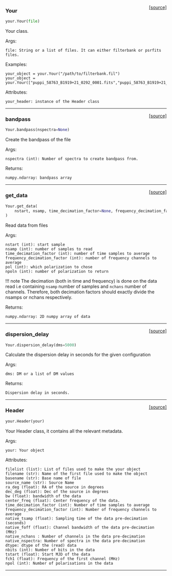 <span style="float:right;">[[source]](https://github.com/thepetabyteproject/your/blob/master/your/your.py#L17)</span>

### Your


```python
your.Your(file)
```


Your class.

Args: 

    file: String or a list of files. It can either filterbank or psrfits files.

Examples: 

    your_object = your.Your("/path/to/filterbank.fil")
    your_object = your.Your(["puppi_58763_B1919+21_0292_0001.fits","puppi_58763_B1919+21_0292_0002.fits"]

Attributes: 

    your_header: instance of the Header class


----

<span style="float:right;">[[source]](https://github.com/thepetabyteproject/your/blob/master/your/your.py#L130)</span>

### bandpass


```python
Your.bandpass(nspectra=None)
```


Create the bandpass of the file

Args: 

    nspectra (int): Number of spectra to create bandpass from.

Returns: 

    numpy.ndarray: bandpass array


----

<span style="float:right;">[[source]](https://github.com/thepetabyteproject/your/blob/master/your/your.py#L158)</span>

### get_data


```python
Your.get_data(
    nstart, nsamp, time_decimation_factor=None, frequency_decimation_factor=None, pol=0, npoln=1
)
```


Read data from files

Args: 

    nstart (int): start sample
    nsamp (int): number of samples to read
    time_decimation_factor (int): number of time samples to average
    frequency_decimation_factor (int): number of frequency channels to average
    pol (int): which polarization to chose
    npoln (int): number of polarization to return

!!! note
    The decimation (both in time and frequency) is done on the data read i.e containing `nsamp` number of samples
    and `nchans` number of channels. Therefore, both decimation factors should exactly divide the
    nsamps or nchans respectively.

Returns: 

    numpy.ndarray: 2D numpy array of data


----

<span style="float:right;">[[source]](https://github.com/thepetabyteproject/your/blob/master/your/your.py#L301)</span>

### dispersion_delay


```python
Your.dispersion_delay(dms=5000)
```


Calculate the dispersion delay in seconds for the given configuration

Args: 

    dms: DM or a list of DM values

Returns: 

    Dispersion delay in seconds.


----

<span style="float:right;">[[source]](https://github.com/thepetabyteproject/your/blob/master/your/your.py#L319)</span>

### Header


```python
your.Header(your)
```


Your Header class, it contains all the relevant metadata.

Args: 

    your: Your object

Attributes: 

    filelist (list): List of files used to make the your object
    filename (str): Name of the first file used to make the object
    basename (str): Base name of file
    source_name (str): Source Name
    ra_deg (float): RA of the source in degrees
    dec_deg (float): Dec of the source in degrees
    bw (float): bandwidth of the data
    center_freq (float): Center frequency of the data.
    time_decimation_factor (int): Number of time samples to average
    frequency_decimation_factor (int): Number of frequency channels to average
    native_tsamp (float): Sampling time of the data pre-decimation (seconds)
    native_foff (float): Channel bandwidth of the data pre-decimation (MHz)
    native_nchans : Number of channels in the data pre-decimation
    native_nspectra: Number of spectra in the data pre-decimation
    dtype: dtype of the (read) data
    nbits (int): Number of bits in the data
    tstart (float): Start MJD of the data
    fch1 (float): Frequency of the first channel (MHz)
    npol (int): Number of polarisations in the data


----

